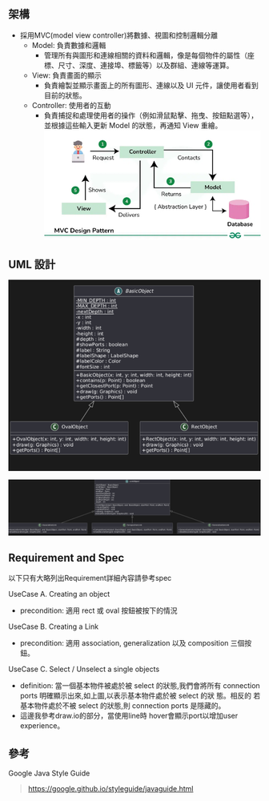 ## 架構
- 採用MVC(model view controller)將數據、視圖和控制邏輯分離
  - Model: 負責數據和邏輯
    - 管理所有與圖形和連線相關的資料和邏輯，像是每個物件的屬性（座標、尺寸、深度、連接埠、標籤等）以及群組、連線等運算。
  - View: 負責畫面的顯示
    - 負責繪製並顯示畫面上的所有圖形、連線以及 UI 元件，讓使用者看到目前的狀態。
  - Controller: 使用者的互動
    - 負責捕捉和處理使用者的操作（例如滑鼠點擊、拖曳、按鈕點選等），並根據這些輸入更新 Model 的狀態，再通知 View 重繪。
![img.png](readme_img/img1.png)

## UML 設計
![img.png](readme_img/img2.png)

![img.png](readme_img/img3.png)
## Requirement and Spec
以下只有大略列出Requirement詳細內容請參考spec

UseCase A. Creating an object
- precondition: 適用 rect 或 oval 按鈕被按下的情況



UseCase B. Creating a Link
- precondition: 適用 association, generalization 以及 composition 三個按鈕。


UseCase C. Select / Unselect a single objects
- definition: 當一個基本物件被處於被 select 的狀態,我們會將所有 connection
  ports 明確顯示出來,如上圖,以表示基本物件處於被 select 的狀 態。相反的
  若基本物件處於不被 select 的狀態,則 connection ports 是隱藏的。 
- 這邊我參考draw.io的部分，當使用line時 hover會顯示port以增加user experience。


## 參考
Google Java Style Guide
> https://google.github.io/styleguide/javaguide.html

